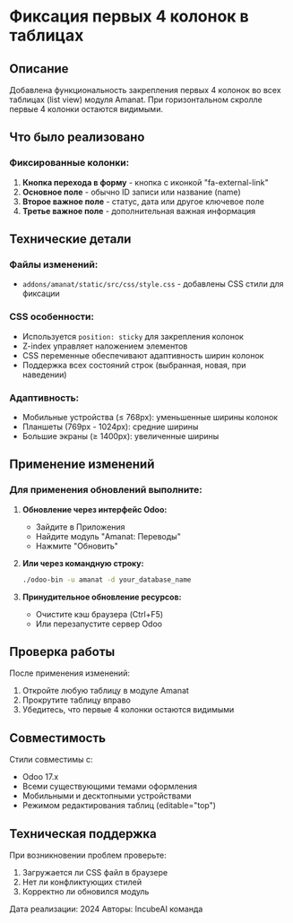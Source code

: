 # Фиксация первых 4 колонок в таблицах

## Описание
Добавлена функциональность закрепления первых 4 колонок во всех таблицах (list view) модуля Amanat. При горизонтальном скролле первые 4 колонки остаются видимыми.

## Что было реализовано

### Фиксированные колонки:
1. **Кнопка перехода в форму** - кнопка с иконкой "fa-external-link"
2. **Основное поле** - обычно ID записи или название (name)
3. **Второе важное поле** - статус, дата или другое ключевое поле
4. **Третье важное поле** - дополнительная важная информация

## Технические детали

### Файлы изменений:
- `addons/amanat/static/src/css/style.css` - добавлены CSS стили для фиксации

### CSS особенности:
- Используется `position: sticky` для закрепления колонок
- Z-index управляет наложением элементов
- CSS переменные обеспечивают адаптивность ширин колонок
- Поддержка всех состояний строк (выбранная, новая, при наведении)

### Адаптивность:
- Мобильные устройства (≤ 768px): уменьшенные ширины колонок
- Планшеты (769px - 1024px): средние ширины
- Большие экраны (≥ 1400px): увеличенные ширины

## Применение изменений

### Для применения обновлений выполните:

1. **Обновление через интерфейс Odoo:**
   - Зайдите в Приложения
   - Найдите модуль "Amanat: Переводы"
   - Нажмите "Обновить"

2. **Или через командную строку:**
   ```bash
   ./odoo-bin -u amanat -d your_database_name
   ```

3. **Принудительное обновление ресурсов:**
   - Очистите кэш браузера (Ctrl+F5)
   - Или перезапустите сервер Odoo

## Проверка работы

После применения изменений:
1. Откройте любую таблицу в модуле Amanat
2. Прокрутите таблицу вправо
3. Убедитесь, что первые 4 колонки остаются видимыми

## Совместимость

Стили совместимы с:
- Odoo 17.x
- Всеми существующими темами оформления
- Мобильными и десктопными устройствами
- Режимом редактирования таблиц (editable="top")

## Техническая поддержка

При возникновении проблем проверьте:
1. Загружается ли CSS файл в браузере
2. Нет ли конфликтующих стилей
3. Корректно ли обновился модуль

Дата реализации: 2024
Авторы: IncubeAI команда 